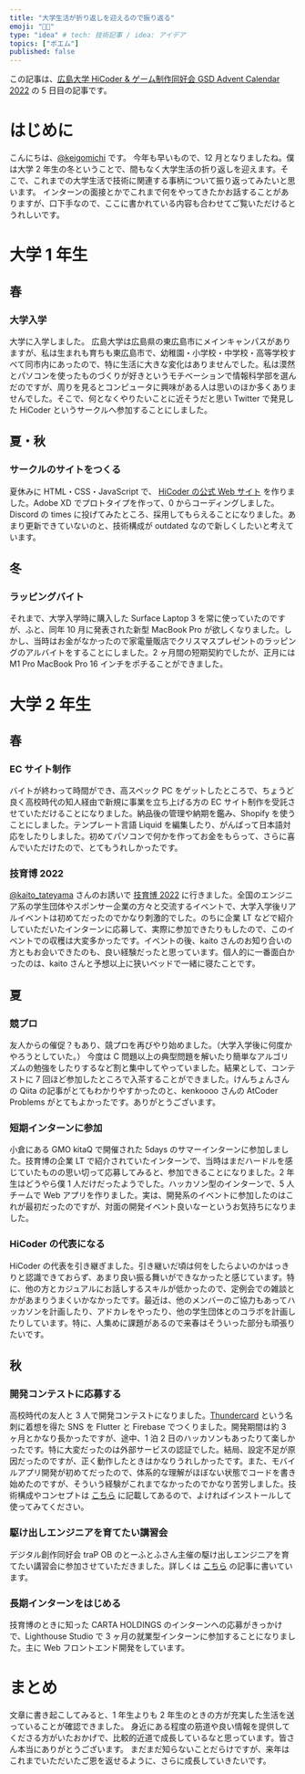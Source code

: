 ```yaml
---
title: "大学生活が折り返しを迎えるので振り返る"
emoji: "👨‍🎓"
type: "idea" # tech: 技術記事 / idea: アイデア
topics: ["ポエム"]
published: false
---
```


この記事は、[広島大学 HiCoder & ゲーム制作同好会 GSD Advent Calendar 2022](https://adventar.org/calendars/7845) の 5 日目の記事です。

# はじめに

こんにちは、[@keigomichi](https://twitter.com/keigomichi) です。
今年も早いもので、12 月となりましたね。僕は大学 2 年生の冬ということで、間もなく大学生活の折り返しを迎えます。そこで、これまでの大学生活で技術に関連する事柄について振り返ってみたいと思います。
インターンの面接とかでこれまで何をやってきたかお話することがありますが、口下手なので、ここに書かれている内容も合わせてご覧いただけるとうれしいです。

# 大学 1 年生

## 春

### 大学入学

大学に入学しました。
広島大学は広島県の東広島市にメインキャンパスがありますが、私は生まれも育ちも東広島市で、幼稚園・小学校・中学校・高等学校すべて同市内にあったので、特に生活に大きな変化はありませんでした。私は漠然とパソコンを使ったものづくりが好きというモチベーションで情報科学部を選んだのですが、周りを見るとコンピュータに興味がある人は思いのほか多くありませんでした。そこで、何となくやりたいことに近そうだと思い Twitter で発見した HiCoder というサークルへ参加することにしました。

## 夏・秋

### サークルのサイトをつくる

夏休みに HTML・CSS・JavaScript で、 [HiCoder の公式 Web サイト](https://hicoder.one/) を作りました。Adobe XD でプロトタイプを作って、0 からコーディングしました。
Discord の times に投げてみたところ、採用してもらえることになりました。あまり更新できていないのと、技術構成が outdated なので新しくしたいと考えています。

## 冬

### ラッピングバイト

それまで、大学入学時に購入した Surface Laptop 3 を常に使っていたのですが、ふと、同年 10 月に発表された新型 MacBook Pro が欲しくなりました。しかし、当時はお金がなかったので家電量販店でクリスマスプレゼントのラッピングのアルバイトをすることにしました。2 ヶ月間の短期契約でしたが、正月には M1 Pro MacBook Pro 16 インチをポチることができました。

# 大学 2 年生

## 春

### EC サイト制作

バイトが終わって時間ができ、高スペック PC をゲットしたところで、ちょうど良く高校時代の知人経由で新規に事業を立ち上げる方の EC サイト制作を受託させていただけることになりました。納品後の管理や納期を鑑み、Shopify を使うことにしました。テンプレート言語 Liquid を編集したり、がんばって日本語対応をしたりしました。初めてパソコンで何かを作ってお金をもらって、さらに喜んでいただけたので、とてもうれしかったです。

### 技育博 2022

[@kaito_tateyama](https://twitter.com/kaito_tateyama) さんのお誘いで [技育博 2022](https://talent.supporterz.jp/geekhaku/2022/) に行きました。全国のエンジニア系の学生団体やスポンサー企業の方々と交流するイベントで、大学入学後リアルイベントは初めてだったのでかなり刺激的でした。のちに企業 LT などで紹介していただいたインターンに応募して、実際に参加できたりもしたので、このイベントでの収穫は大変多かったです。イベントの後、kaito さんのお知り合いの方ともお会いできたのも、良い経験だったと思っています。個人的に一番面白かったのは、kaito さんと予想以上に狭いベッドで一緒に寝たことです。

## 夏

### 競プロ

友人からの催促？もあり、競プロを再びやり始めました。（大学入学後に何度かやろうとしていた。）
今度は C 問題以上の典型問題を解いたり簡単なアルゴリズムの勉強をしたりするなど割と集中してやっていました。結果として、コンテストに 7 回ほど参加したところで入茶することができました。けんちょんさんの Qiita の記事がとてもわかりやすかったのと、kenkoooo さんの AtCoder Problems がとてもよかったです。ありがとうございます。

### 短期インターンに参加

小倉にある GMO kitaQ で開催された 5days のサマーインターンに参加しました。技育博の企業 LT で紹介されていたインターンで、当時はまだハードルを感じていたものの思い切って応募してみると、参加できることになりました。2 年生はどうやら僕 1 人だけだったようでした。ハッカソン型のインターンで、5 人チームで Web アプリを作りました。実は、開発系のイベントに参加したのはこれが最初だったのですが、対面の開発イベント良いなーというお気持ちになりました。

### HiCoder の代表になる

HiCoder の代表を引き継ぎました。引き継いだ頃は何をしたらよいのかはっきりと認識できておらず、あまり良い振る舞いができなかったと感じています。特に、他の方とカジュアルにお話しするスキルが低かったので、定例会での雑談とかがあまりうまくいかなかったです。最近は、他のメンバーのご協力もあってハッカソンを計画したり、アドカレをやったり、他の学生団体とのコラボを計画したりしています。特に、人集めに課題があるので来春はそういった部分も頑張りたいです。

## 秋

### 開発コンテストに応募する

高校時代の友人と 3 人で開発コンテストになりました。[Thundercard](https://play.google.com/store/apps/details?id=app.web.thundercard) という名刺に着想を得た SNS を Flutter と Firebase でつくりました。開発期間は約 3 ヶ月とかなり長かったですが、途中、1 泊 2 日のハッカソンもあったりて楽しかったです。特に大変だったのは外部サービスの認証でした。結局、設定不足が原因だったのですが、正く動作したときはかなりうれしかったです。また、モバイルアプリ開発が初めてだったので、体系的な理解がほぼない状態でコードを書き始めたのですが、そういう経験がこれまでなかったのでかなり苦労しました。技術構成やコンセプトは [こちら](https://protopedia.net/prototype/3397) に記載してあるので、よければインストールして使ってみてください。

### 駆け出しエンジニアを育てたい講習会

デジタル創作同好会 traP OB のとーふとふさん主催の駆け出しエンジニアを育てたい講習会に参加させていただきました。詳しくは [こちら]() の記事に書いています。

### 長期インターンをはじめる

技育博のときに知った CARTA HOLDINGS のインターンへの応募がきっかけで、Lighthouse Studio で 3 ヶ月の就業型インターンに参加することになりました。主に Web フロントエンド開発をしています。

# まとめ

文章に書き起こしてみると、1 年生よりも 2 年生のときの方が充実した生活を送っていることが確認できました。
身近にある程度の筋道や良い情報を提供してくださる方がいたおかげで、比較的近道で成長しているなと思っています。皆さん本当にありがとうございます。
まだまだ知らないことだらけですが、来年はこれまでいただいたご恩を返せるように、さらに成長していきたいです。
